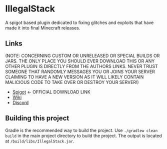 # IllegalStack
A spigot based plugin dedicated to fixing glitches and exploits that have made it into final Minecraft releases.

## Links
(NOTE: CONCERNING CUSTOM OR UNRELEASED OR SPECIAL BUILDS OR JARS.  THE ONLY PLACE YOU SHOULD EVER DOWNLOAD THIS OR ANY OTHER PLUGIN IS DIRECTLY FROM THE AUTHORS LINKS.  NEVER TRUST SOMEONE THAT RANDOMLY MESSAGES YOU OR JOINS YOUR SERVER CLAIMING TO HAVE A NEW VERSION AS IT WILL LIKELY CONTAIN MALICIOUS CODE TO TAKE OVER OR DESTROY YOUR SERVER!)
- [Spigot](https://www.spigotmc.org/resources/dupe-fixes-illegal-stack-remover.44411/) <- OFFICIAL DOWNLOAD LINK
- [Wiki](https://github.com/dniym/IllegalStack/wiki/FAQ)
- [Discord](https://discord.gg/Gsx4QaT)

## Building this project

Gradle is the recommended way to build the project. Use `./gradlew clean build` in the main project directory to build the 
project.
The output is located at `/build/libs/IllegalStack.jar`.

